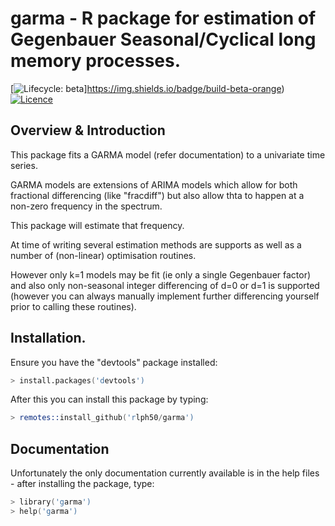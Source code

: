# garma - R package for estimation of Gegenbauer Seasonal/Cyclical long memory processes.
[![Lifecycle: beta](https://img.shields.io/badge/build-beta-orange)]https://img.shields.io/badge/build-beta-orange)
[![Licence](https://img.shields.io/badge/licence-GPL--3-blue.svg)](https://www.gnu.org/licenses/gpl-3.0.en.html)

## Overview & Introduction
This package fits a GARMA model (refer documentation) to a univariate time series.

GARMA models are extensions of ARIMA models which allow for both fractional differencing (like "fracdiff") but also allow thta to happen at a non-zero frequency in the spectrum.

This package will estimate that frequency.

At time of writing several estimation methods are supports as well as a number of (non-linear) optimisation routines.

However only k=1 models may be fit (ie only a single Gegenbauer factor) and also only non-seasonal integer differencing of d=0 or d=1 is supported (however you can always manually implement further differencing yourself prior to calling these routines).

## Installation.
Ensure you have the "devtools" package installed:

```s
> install.packages('devtools')
```

After this you can install this package by typing:
```s
> remotes::install_github('rlph50/garma')
```

## Documentation
Unfortunately the only documentation currently available is in the help files - after installing the package, type:
```s
> library('garma')
> help('garma')
```

